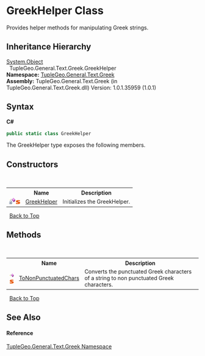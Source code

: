 # GreekHelper Class
 

Provides helper methods for manipulating Greek strings.


## Inheritance Hierarchy
<a href="http://msdn2.microsoft.com/en-us/library/e5kfa45b" target="_blank">System.Object</a><br />&nbsp;&nbsp;TupleGeo.General.Text.Greek.GreekHelper<br />
**Namespace:**&nbsp;<a href="N_TupleGeo_General_Text_Greek">TupleGeo.General.Text.Greek</a><br />**Assembly:**&nbsp;TupleGeo.General.Text.Greek (in TupleGeo.General.Text.Greek.dll) Version: 1.0.1.35959 (1.0.1)

## Syntax

**C#**<br />
``` C#
public static class GreekHelper
```

The GreekHelper type exposes the following members.


## Constructors
&nbsp;<table><tr><th></th><th>Name</th><th>Description</th></tr><tr><td>![Private method](media/privmethod.gif "Private method")![Static member](media/static.gif "Static member")</td><td><a href="M_TupleGeo_General_Text_Greek_GreekHelper__cctor">GreekHelper</a></td><td>
Initializes the GreekHelper.</td></tr></table>&nbsp;
<a href="#greekhelper-class">Back to Top</a>

## Methods
&nbsp;<table><tr><th></th><th>Name</th><th>Description</th></tr><tr><td>![Public method](media/pubmethod.gif "Public method")![Static member](media/static.gif "Static member")</td><td><a href="M_TupleGeo_General_Text_Greek_GreekHelper_ToNonPunctuatedChars">ToNonPunctuatedChars</a></td><td>
Converts the punctuated Greek characters of a string to non punctuated Greek characters.</td></tr></table>&nbsp;
<a href="#greekhelper-class">Back to Top</a>

## See Also


#### Reference
<a href="N_TupleGeo_General_Text_Greek">TupleGeo.General.Text.Greek Namespace</a><br />
